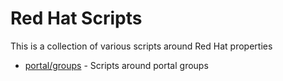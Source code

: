 # Red Hat Scripts
This is a collection of various scripts around Red Hat properties

* [portal/groups](https://github.com/pcon/redhat-scripts/tree/master/portal/groups) - Scripts around portal groups